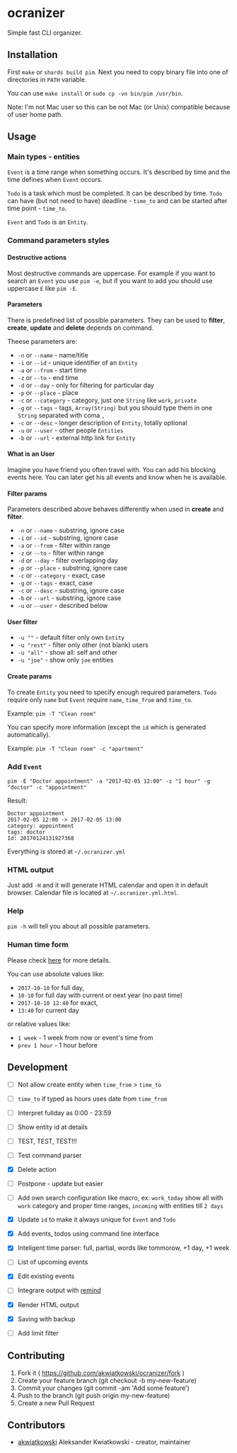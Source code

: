 # ocranizer

Simple fast CLI organizer.

## Installation

First `make` or `shards build pim`. Next you need to copy binary file into
one of directories in `PATH` variable.

You can use `make install` or `sudo cp -vn bin/pim /usr/bin`.

Note: I'm not Mac user so this can be not Mac (or Unix) compatible because of
user home path.

## Usage

### Main types - entities

`Event` is a time range when something occurs. It's described by time and the time
defines when `Event` occurs.

`Todo` is a task which must be completed. It can be described by time. `Todo`
can have (but not need to have) deadline - `time_to` and can be started after
time point - `time_to`.

`Event` and `Todo` is an `Entity`.

### Command parameters styles

#### Destructive actions

Most destructive commands are uppercase. For example if you want to search an
`Event` you use `pim -e`, but if you want to add you should use uppercase `E`
like `pim -E`.

#### Parameters

There is predefined list of possible parameters. They can be used to
**filter**, **create**, **update** and **delete** depends on command.

Theese parameters are:

* `-n` or `--name` - name/title
* `-i` or `--id` - unique identifier of an `Entity`
* `-a` or `--from` - start time
* `-z` or `--to` - end time
* `-d` or `--day` - only for filtering for particular day
* `-p` or `--place` - place
* `-c` or `--category` - category, just one `String` like `work`, `private`
* `-g` or `--tags` - tags, `Array(String)` but you should type them in one `String` separated with coma `,`
* `-c` or `--desc` - longer description of `Entity`, totally optional
* `-u` or `--user` - other people `Entities`
* `-b` or `--url` - external http link for `Entity`

#### What is an User

Imagine you have friend you often travel with. You can add his blocking events
here. You can later get his all events and know when he is available.

#### Filter params

Parameters described above behaves differently when used in **create** and
**filter**.

* `-n` or `--name` - substring, ignore case
* `-i` or `--id` - substring, ignore case
* `-a` or `--from` - filter within range
* `-z` or `--to` - filter within range
* `-d` or `--day` - filter overlapping day
* `-p` or `--place` - substring, ignore case
* `-c` or `--category` - exact, case
* `-g` or `--tags` - exact, case
* `-c` or `--desc` - substring, ignore case
* `-b` or `--url` - substring, ignore case
* `-u` or `--user` - described below

#### User filter

* `-u ""` - default filter only own `Entity`
* `-u "rest"` - filter only other (not blank) users
* `-u "all"` - show all: self and other
* `-u "joe"` - show only `joe` entities

#### Create params

To create `Entity` you need to specify enough required parameters.
`Todo` require only `name` but `Event` require `name`, `time_from` and `time_to`.

Example: `pim -T "Clean room"`

You can specify more information (except the `id` which is generated automatically).

Example: `pim -T "Clean room" -c "apartment"`

### Add `Event`

`pim -E "Doctor appointment" -a "2017-02-05 12:00" -z "1 hour" -g "doctor" -c "appointment"`

Result:

```
Doctor appointment
2017-02-05 12:00 -> 2017-02-05 13:00
category: appointment
tags: doctor
Id: 20170124131927368
```

Everything is stored at `~/.ocranizer.yml`

### HTML output

Just add `-H` and it will generate HTML calendar and open it in default browser.
Calendar file is located at `~/.ocranizer.yml.html`.

### Help

`pim -h` will tell you about all possible parameters.

### Human time form

Please check [here](https://github.com/akwiatkowski/ocranizer/blob/master/spec/ocra_time_spec.cr)
for more details.

You can use absolute values like:

* `2017-10-10` for full day,
* `10-10` for full day with current or next year (no past time)
* `2017-10-10 12:40` for exact,
* `13:40` for current day

or relative values like:

* `1 week` - 1 week from now or event's time from
* `prev 1 hour` - 1 hour before

## Development

* [ ] Not allow create entity when `time_from` > `time_to`
* [ ] `time_to` if typed as hours uses date from `time_from`
* [ ] Interpret fullday as 0:00 - 23:59
* [ ] Show entity id at details
* [ ] TEST, TEST, TEST!!!
* [ ] Test command parser
* [x] Delete action
* [ ] Postpone - update but easier
* [ ] Add own search configuration like macro, ex: `work_today` show all with `work` category and proper time ranges, `incoming` with entities till `2 days`
* [x] Update `id` to make it always unique for `Event` and `Todo`
* [x] Add events, todos using command line interface
* [x] Inteligent time parser: full, partial, words like tommorow, +1 day, +1 week
* [ ] List of upcoming events
* [x] Edit existing events
* [ ] Integrare output with [remind](https://wiki.archlinux.org/index.php/Remind )
* [x] Render HTML output
* [x] Saving with backup
* [ ] Add limit filter


## Contributing

1. Fork it ( https://github.com/akwiatkowski/ocranizer/fork )
2. Create your feature branch (git checkout -b my-new-feature)
3. Commit your changes (git commit -am 'Add some feature')
4. Push to the branch (git push origin my-new-feature)
5. Create a new Pull Request

## Contributors

- [akwiatkowski](https://github.com/akwiatkowski) Aleksander Kwiatkowski - creator, maintainer
